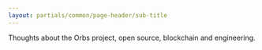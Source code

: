 ```yaml
---
layout: partials/common/page-header/sub-title
---
```


Thoughts about the Orbs project, open source, blockchain and engineering.
